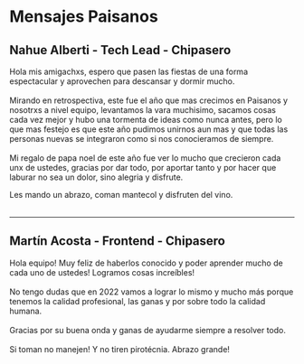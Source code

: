 # Mensajes Paisanos

## Nahue Alberti - Tech Lead - Chipasero 

Hola mis amigachxs, espero que pasen las fiestas de una forma espectacular y aprovechen para descansar y dormir mucho. <br><br>
Mirando en retrospectiva, este fue el año que mas crecimos en Paisanos y nosotrxs a nivel equipo, levantamos la vara muchisimo, sacamos cosas cada vez mejor y hubo una tormenta de ideas como nunca antes, pero lo que mas festejo es que este año pudimos unirnos aun mas y que todas las personas nuevas se integraron como si nos conocieramos de siempre. <br><br>
Mi regalo de papa noel de este año fue ver lo mucho que crecieron cada unx de ustedes, gracias por dar todo, por aportar tanto y por hacer que laburar no sea un dolor, sino alegria y disfrute. <br>

Les mando un abrazo, coman mantecol y disfruten del vino. <br><br>

<hr />

## Martín Acosta - Frontend - Chipasero 

Hola equipo! Muy feliz de haberlos conocido y poder aprender mucho de cada uno de ustedes! Logramos cosas increíbles! <br><br>
No tengo dudas que en 2022 vamos a lograr lo mismo y mucho más porque tenemos la calidad profesional, las ganas y por sobre todo la calidad humana. <br><br>
Gracias por su buena onda y ganas de ayudarme siempre a resolver todo. <br><br>
Si toman no manejen! Y no tiren pirotécnia. Abrazo grande! <br><br>